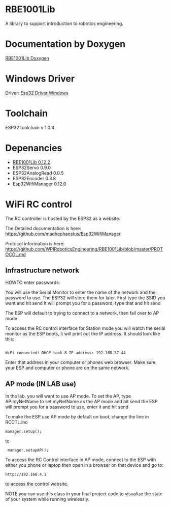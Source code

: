 # RBE1001Lib
A library to support introduction to robotics engineering. 

# Documentation by Doxygen

[RBE1001Lib Doxygen](https://wpiroboticsengineering.github.io/RBE1001Lib/annotated.html)

# Windows Driver

Driver: [Esp32 Driver Windows](https://github.com/WPIRoboticsEngineering/ESP32ArduinoEclipseInstaller/releases/download/0.0.0/CP210x_Universal_Windows_Driver.zip)


# Toolchain

ESP32 toolchain v 1.0.4

# Depenancies
* [RBE1001Lib 0.12.2](https://github.com/wpiroboticsengineering/RBE1001Lib)
* ESP32Servo 0.9.0
* ESP32AnalogRead 0.0.5
* ESP32Encoder 0.3.8
* Esp32WifiManager 0.12.0


# WiFi RC control

The RC controller is hosted by the ESP32 as a website. 

The Detailed documentation is here: https://github.com/madhephaestus/Esp32WifiManager

Protocol information is here: https://github.com/WPIRoboticsEngineering/RBE1001Lib/blob/master/PROTOCOL.md


## Infrastructure network

HOWTO enter passwords:

You will use the Serial Monitor to enter the name of the network and the password to use.
The ESP32 will store them for later.
First type the SSID you want and hit send
It will prompt you for a password, type that and hit send

The ESP will default to trying to connect to a network, then fail over to AP mode


To access the RC control interface for Station mode you will watch the serial monitor as the
ESP boots, it will print out the IP address. It should look like this:

```

WiFi connected! DHCP took 8 IP address: 192.168.37.44
```


Enter that address in your computer or phones web browser.
Make sure your ESP and computer or phone are on the same network.

## AP mode (IN LAB use)


In the lab, you will want to use AP mode. To set the AP, type AP:myNetName
to set myNetName as the AP mode and hit send
the ESP will prompt you for a password to use, enter it and hit send

To make the ESP use AP mode by default on boot, change the line in RCCTL.ino

```
manager.setup();
```
 
to

```
 manager.setupAP();
```


To access the RC Control interface in AP mode, connect to the ESP with either you phone or laptop
then open in a browser on that device and go to:

```
http://192.168.4.1
```

to access the control website.

NOTE you can use this class in your final project code to visualize the state of your system while running wirelessly.
